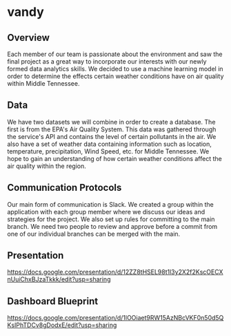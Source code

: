 # vandy

## Overview

Each member of our team is passionate about the environment and saw the final project as a great way to incorporate our interests with our newly formed data analytics skills.  We decided to use a machine learning model in order to determine the effects certain weather conditions have on air quality within Middle Tennessee.

## Data 
We have two datasets we will combine in order to create a database.  The first is from the EPA's Air Quality System.  This data was gathered through the service's API and contains the level of certain pollutants in the air.  We also have a set of weather data containing information such as location, temperature, precipitation, Wind Speed, etc. for Middle Tennessee.  We hope to gain an understanding of how certain weather conditions affect the air quality within the region.


## Communication Protocols
Our main form of communication is Slack.  We created a group within the application with each group member where we discuss our ideas and strategies for the project.
We also set up rules for committing to the main branch.  We need two people to review and approve before a commit from one of our individual branches can be merged with the main.

## Presentation
https://docs.google.com/presentation/d/12ZZ8tHSEL98t1l3y2X2f2KscOECXnUuiChxBJzaTkkk/edit?usp=sharing

## Dashboard Blueprint
https://docs.google.com/presentation/d/1lOOiaet9RW15AzNBcVKF0n50d5QKsIPhTDCv8gDodxE/edit?usp=sharing
